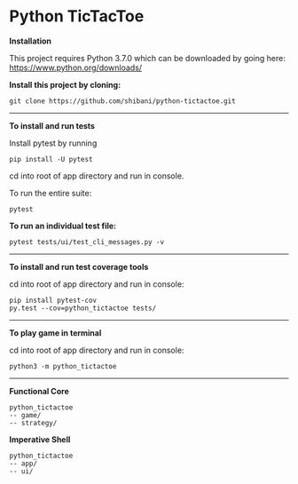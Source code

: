 # Python TicTacToe

**Installation**  

This project requires Python 3.7.0 which can be downloaded by going here:  
https://www.python.org/downloads/

**Install this project by cloning:**  
```
git clone https://github.com/shibani/python-tictactoe.git
```
___

**To install and run tests**

Install pytest by running 

```
pip install -U pytest
```

cd into root of app directory and run in console.

To run the entire suite:

```
pytest 
```

**To run an individual test file:**
```
pytest tests/ui/test_cli_messages.py -v
```
___ 

**To install and run test coverage tools**  

cd into root of app directory and run in console: 

```
pip install pytest-cov  
py.test --cov=python_tictactoe tests/  
```

___ 

**To play game in terminal**

cd into root of app directory and run in console:  

```
python3 -m python_tictactoe
```
___

**Functional Core**

```
python_tictactoe
-- game/  
-- strategy/  
```

**Imperative Shell**
```
python_tictactoe
-- app/  
-- ui/  
``` 
